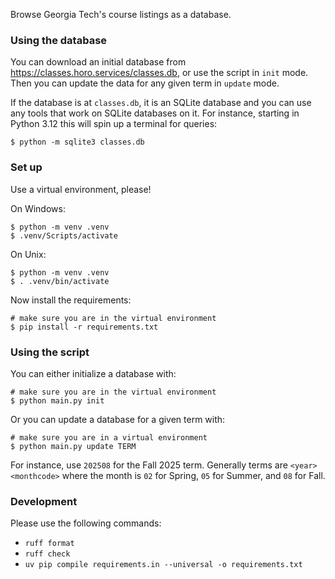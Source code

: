 Browse Georgia Tech's course listings as a database.

### Using the database

You can download an initial database from <https://classes.horo.services/classes.db>, or use the script in `init` mode. Then you can update the data for any given term in `update` mode.

If the database is at `classes.db`, it is an SQLite database and you can use any tools that work on SQLite databases on it. For instance, starting in Python 3.12 this will spin up a terminal for queries:

```
$ python -m sqlite3 classes.db
```

### Set up

Use a virtual environment, please!

On Windows:

```
$ python -m venv .venv
$ .venv/Scripts/activate
```

On Unix:

```
$ python -m venv .venv
$ . .venv/bin/activate
```

Now install the requirements:

```
# make sure you are in the virtual environment
$ pip install -r requirements.txt
```

### Using the script

You can either initialize a database with:

```
# make sure you are in the virtual environment
$ python main.py init
```

Or you can update a database for a given term with:

```
# make sure you are in a virtual environment
$ python main.py update TERM
```

For instance, use `202508` for the Fall 2025 term. Generally terms are `<year><monthcode>` where the month is `02` for Spring, `05` for Summer, and `08` for Fall.

### Development

Please use the following commands:
 - `ruff format`
 - `ruff check`
 - `uv pip compile requirements.in --universal -o requirements.txt`
